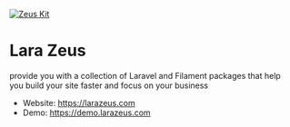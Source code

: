 [![Zeus Kit](https://larazeus.com/images/zeus-banner.png)](https://github.com/lara-zeus/zeus)


# Lara Zeus
provide you with a collection of Laravel and Filament packages that help you build your site faster and focus on your business

* Website: https://larazeus.com
* Demo: https://demo.larazeus.com
